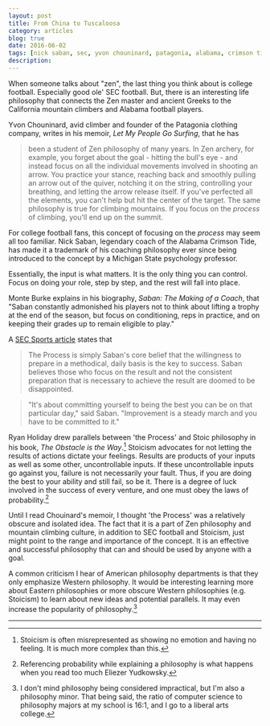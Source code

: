 ```yaml
---
layout: post
title: From China to Tuscaloosa
category: articles
blog: true
date: 2016-06-02
tags: [nick saban, sec, yvon chouninard, patagonia, alabama, crimson tide, zen, stoic, stoicism]
description: 
---
```



When someone talks about "zen", the last thing you think about is college football. Especially good ole' SEC football. But, there is an interesting life philosophy that connects the Zen master and ancient Greeks to the California mountain climbers and Alabama football players.

Yvon Chouninard, avid climber and founder of the Patagonia clothing company, writes in his memoir, *Let My People Go Surfing*, that he has

> been a student of Zen philosophy of many years. In Zen archery, for example, you forget about the goal - hitting the bull's eye - and instead focus on all the individual movements involved in shooting an arrow. You practice your stance, reaching back and smoothly pulling an arrow out of the quiver, notching it on the string, controlling your breathing, and letting the arrow release itself. If you've perfected all the elements, you can't help but hit the center of the target. The same philosophy is true for climbing mountains. If you focus on the *process* of climbing, you'll end up on the summit.

For college football fans, this concept of focusing on the *process* may seem all too familiar. Nick Saban, legendary coach of the Alabama Crimson Tide, has made it a trademark of his coaching philosophy ever since being introduced to the concept by a Michigan State psychology professor. 

Essentially, the input is what matters. It is the only thing you can control. Focus on doing your role, step by step, and the rest will fall into place.

Monte Burke explains in his biography, *Saban: The Making of a Coach*, that "Saban constantly admonished his players not to think about lifting a trophy at the end of the season, but focus on conditioning, reps in practice, and on keeping their grades up to remain eligible to play."

A [SEC Sports article](http://www.secsports.com/article/14561357/nick-saban-process) states that

> The Process is simply Saban's core belief that the willingness to prepare in a methodical, daily basis is the key to success. Saban believes those who focus on the result and not the consistent preparation that is necessary to achieve the result are doomed to be disappointed.

> "It's about committing yourself to being the best you can be on that particular day," said Saban. "Improvement is a steady march and you have to be committed to it."

Ryan Holiday drew parallels between 'the Process' and Stoic philosophy in his book, *The Obstacle is the Way*.[^1] Stoicism advocates for not letting the results of actions dictate your feelings. Results are products of your inputs as well as some other, uncontrollable inputs. If these uncontrollable inputs go against you, failure is not necessarily your fault. Thus, if you are doing the best to your ability and still fail, so be it. There is a degree of luck involved in the success of every venture, and one must obey the laws of probability.[^2]

Until I read Chouinard's memoir, I thought 'the Process' was a relatively obscure and isolated idea. The fact that it is a part of Zen philosophy and mountain climbing culture, in addition to SEC football and Stoicism, just might point to the range and importance of the concept. It is an effective and successful philosophy that can and should be used by anyone with a goal.

A common criticism I hear of American philosophy departments is that they only emphasize Western philosophy. It would be interesting learning more about Eastern philosophies or more obscure Western philosophies (e.g. Stoicism) to learn about new ideas and potential parallels. It may even increase the popularity of philosophy.[^3]

---

[^1]: Stoicism is often misrepresented as showing no emotion and having no feeling. It is much more complex than this.

[^2]: Referencing probability while explaining a philosophy is what happens when you read too much Eliezer Yudkowsky.

[^3]: I don't mind philosophy being considered impractical, but I'm also a philosophy minor. That being said, the ratio of computer science to philosophy majors at my school is 16:1, and I go to a liberal arts college. 
